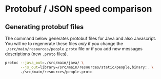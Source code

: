 # Protobuf / JSON speed comparison

## Generating protobuf files

The command below generates protobuf files for Java and also Javascript. You will ne to regenerate these files *only* if
you change the `./src/main/resources/people.proto` file or if you add new messages descriptions (new `.proto` files).

```bash
protoc --java_out=./src/main/java/ \
       --js_out=library=/src/main/resources/static/people,binary:. \
       ./src/main/resources/people.proto
```
